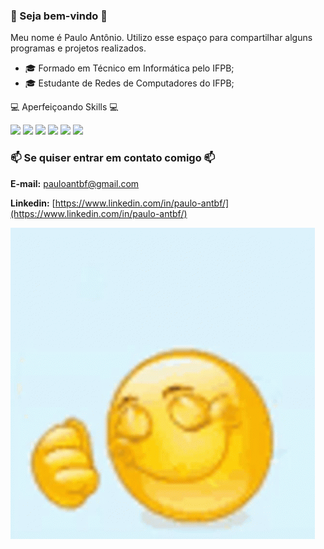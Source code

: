 ### 🤙 Seja bem-vindo 👋

Meu nome é Paulo Antônio. Utilizo esse espaço para compartilhar alguns programas e projetos realizados.

- 🎓 Formado em Técnico em Informática pelo IFPB;
- 🎓 Estudante de Redes de Computadores do IFPB;

💻 Aperfeiçoando Skills 💻

![](https://img.shields.io/badge/HTML5-E34F26?style=for-the-badge&logo=html5&logoColor=white)
![](https://img.shields.io/badge/CSS3-1572B6?style=for-the-badge&logo=css3&logoColor=white)
![](https://img.shields.io/badge/java-%23ED8B00.svg?style=for-the-badge&logo=openjdk&logoColor=white)
![](https://img.shields.io/badge/Python-FFD43B?style=for-the-badge&logo=python&logoColor=blue)
![](https://img.shields.io/badge/Node.js-339933?style=for-the-badge&logo=nodedotjs&logoColor=white)
![](https://img.shields.io/badge/MySQL-005C84?style=for-the-badge&logo=mysql&logoColor=white)

  

### 📫 Se quiser entrar em contato comigo 📫

**E-mail:** pauloantbf@gmail.com

**Linkedin:** [https://www.linkedin.com/in/paulo-antbf/](https://www.linkedin.com/in/paulo-antbf/)

<img src="/thumbs-up-smile.gif">
